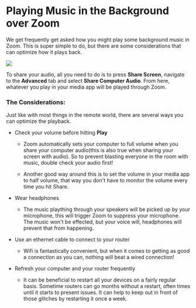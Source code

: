 # Playing Music in the Background over Zoom

We get frequently get asked how you might play some background music in Zoom. This is super simple to do, but there are some considerations that can optimize how it plays back.

![](https://files.slack.com/files-pri/T0HTW3H0V-F01A7MXRB0C/screen_shot_2020-09-03_at_10.36.39_am.png?pub_secret=e9b9a6a37e)

To share your audio, all you need to do is to press **Share Screen**, navigate to the **Advanced** tab and select **Share Computer Audio**. From here, whatever you play in your media app will be played through Zoom.

### The Considerations:

Just like with most things in the remote world, there are several ways you can optimize the playback.

- Check your volume before hitting **Play**
    - Zoom automatically sets your computer to full volume when you share your computer audio(this is also true when sharing your screen with audio). So to prevent blasting everyone in the room with music, double check your audio first!

    - Another good way around this is to set the volume in your media app to half volume, that way you don't have to monitor the volume every time you hit Share.

- Wear headphones
    - The music plaything through your speakers will be picked up by your microphone, this will trigger Zoom to suppress your microphone. The music won't be effected, but your voice will, headphones will prevent that from happening.

- Use an ethernet cable to connect to your router
    - Wifi is fantastically convenient, but when it comes to getting as good a connection as you can, nothing will beat a wired connection!

- Refresh your computer and your router frequently
    - It can be beneficial to restart all your devices on a fairly regular basis. Sometime routers can go months without a restart, often times until it starts to present issues. It can help to keep out in front of those glitches by restarting it once a week.
